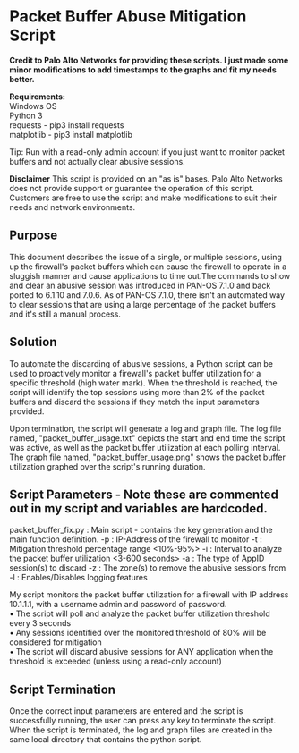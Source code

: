 <h1>Packet Buffer Abuse Mitigation Script</h1>

<strong>Credit to Palo Alto Networks for providing these scripts. I just made some minor modifications to add
timestamps to the graphs and fit my needs better.</strong>

<strong>Requirements:</strong>  
Windows OS  
Python 3  
requests - pip3 install requests  
matplotlib - pip3 install matplotlib  

Tip: Run with a read-only admin account if you just want to monitor packet buffers and not actually clear
abusive sessions.  

<strong>Disclaimer</strong>
This script is provided on an "as is" bases. Palo Alto Networks does not provide support or guarantee the
operation of this script. Customers are free to use the script and make modifications to suit their needs and
network environments.  

<h2>Purpose</h2>
This document describes the issue of a single, or multiple sessions, using up the firewall's packet buffers which
can cause the firewall to operate in a sluggish manner and cause applications to time out.The commands to
show and clear an abusive session was introduced in PAN-OS 7.1.0 and back ported to 6.1.10 and 7.0.6.
As of PAN-OS 7.1.0, there isn't an automated way to clear sessions that are using a large percentage of the
packet buffers and it's still a manual process.  

<h2>Solution</h2>
To automate the discarding of abusive sessions, a Python script can be used to proactively monitor a firewall's
packet buffer utilization for a specific threshold (high water mark). When the threshold is reached, the script will
identify the top sessions using more than 2% of the packet buffers and discard the sessions if they match the
input parameters provided.  

Upon termination, the script will generate a log and graph file. The log file named, "packet_buffer_usage.txt"
depicts the start and end time the script was active, as well as the packet buffer utilization at each polling
interval. The graph file named, "packet_buffer_usage.png" shows the packet buffer utilization graphed over the
script's running duration.  

<h2>Script Parameters - Note these are commented out in my script and variables are hardcoded.</h2>  
packet_buffer_fix.py : Main script - contains the key generation and the main function definition.  
-p : IP-Address of the firewall to monitor  
-t : Mitigation threshold percentage range <10%-95%>  
-i : Interval to analyze the packet buffer utilization <3-600 seconds>  
-a : The type of AppID session(s) to discard  
-z : The zone(s) to remove the abusive sessions from  
-l : Enables/Disables logging features  

My script monitors the packet buffer utilization for a firewall with IP address 10.1.1.1, with a username admin and password of password.  
• The script will poll and analyze the packet buffer utilization threshold every 3 seconds  
• Any sessions identified over the monitored threshold of 80% will be considered for mitigation  
• The script will discard abusive sessions for ANY application when the threshold is exceeded (unless using a read-only account)  


<h2>Script Termination</h2>  
Once the correct input parameters are entered and the script is successfully running, the user can press any
key to terminate the script. When the script is terminated, the log and graph files are created in the same local
directory that contains the python script.   
